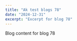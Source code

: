 ```yaml
---
title: "Ak test blogs 78"
date: "2024-12-31"
excerpt: "Excerpt for blog 78"
---
```


Blog content for blog 78